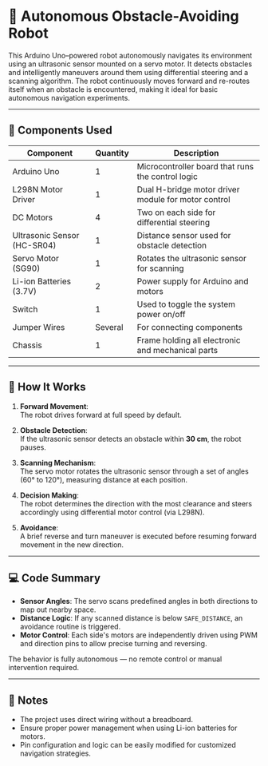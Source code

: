 # 🤖 Autonomous Obstacle-Avoiding Robot

This Arduino Uno–powered robot autonomously navigates its environment using an ultrasonic sensor mounted on a servo motor. It detects obstacles and intelligently maneuvers around them using differential steering and a scanning algorithm. The robot continuously moves forward and re-routes itself when an obstacle is encountered, making it ideal for basic autonomous navigation experiments.

---

## 🔧 Components Used

| Component                  | Quantity | Description                                           |
|----------------------------|----------|-------------------------------------------------------|
| Arduino Uno                | 1        | Microcontroller board that runs the control logic     |
| L298N Motor Driver         | 1        | Dual H-bridge motor driver module for motor control   |
| DC Motors                  | 4        | Two on each side for differential steering            |
| Ultrasonic Sensor (HC-SR04)| 1        | Distance sensor used for obstacle detection           |
| Servo Motor (SG90)         | 1        | Rotates the ultrasonic sensor for scanning            |
| Li-ion Batteries (3.7V)    | 2        | Power supply for Arduino and motors                   |
| Switch                     | 1        | Used to toggle the system power on/off                |
| Jumper Wires               | Several  | For connecting components                             |
| Chassis                    | 1        | Frame holding all electronic and mechanical parts     |

---

## 🚗 How It Works

1. **Forward Movement**:  
   The robot drives forward at full speed by default.

2. **Obstacle Detection**:  
   If the ultrasonic sensor detects an obstacle within **30 cm**, the robot pauses.

3. **Scanning Mechanism**:  
   The servo motor rotates the ultrasonic sensor through a set of angles (60° to 120°), measuring distance at each position.

4. **Decision Making**:  
   The robot determines the direction with the most clearance and steers accordingly using differential motor control (via L298N).

5. **Avoidance**:  
   A brief reverse and turn maneuver is executed before resuming forward movement in the new direction.

---

## 💻 Code Summary

- **Sensor Angles**: The servo scans predefined angles in both directions to map out nearby space.
- **Distance Logic**: If any scanned distance is below `SAFE_DISTANCE`, an avoidance routine is triggered.
- **Motor Control**: Each side's motors are independently driven using PWM and direction pins to allow precise turning and reversing.

The behavior is fully autonomous — no remote control or manual intervention required.

---

## 📌 Notes

- The project uses direct wiring without a breadboard.
- Ensure proper power management when using Li-ion batteries for motors.
- Pin configuration and logic can be easily modified for customized navigation strategies.
